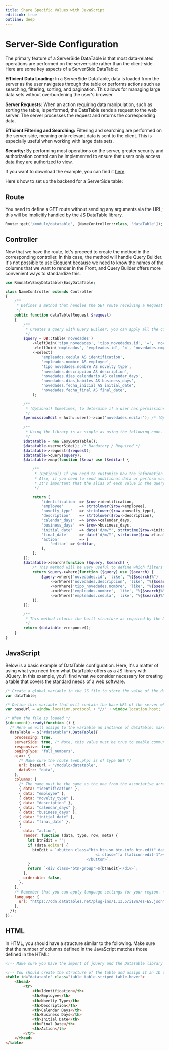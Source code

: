 ```yaml
---
title: Share Specific Values with JavaScript
editLink: true
outline: deep
---
```


# Server-Side Configuration

The primary feature of a ServerSide DataTable is that most data-related operations are performed on the server-side rather than the client-side. Here are some key aspects of a ServerSide DataTable:

**Efficient Data Loading:** In a ServerSide DataTable, data is loaded from the server as the user navigates through the table or performs actions such as searching, filtering, sorting, and pagination. This allows for managing large data sets without overburdening the user's browser.

**Server Requests:** When an action requiring data manipulation, such as sorting the table, is performed, the DataTable sends a request to the web server. The server processes the request and returns the corresponding data.

**Efficient Filtering and Searching:** Filtering and searching are performed on the server-side, meaning only relevant data is sent to the client. This is especially useful when working with large data sets.

**Security:** By performing most operations on the server, greater security and authorization control can be implemented to ensure that users only access data they are authorized to view.

If you want to download the example, you can find it [here](https://github.com/rmunate/EasyDataTable/tree/master/examples/ServerSide).

Here's how to set up the backend for a ServerSide table:

## Route

You need to define a GET route without sending any arguments via the URL; this will be implicitly handled by the JS DataTable library.

```php
Route::get('/module/datatable', [NameController::class, 'dataTable']);
```

## Controller

Now that we have the route, let's proceed to create the method in the corresponding controller. In this case, the method will handle Query Builder. It's not possible to use Eloquent because we need to know the names of the columns that we want to render in the Front, and Query Builder offers more convenient ways to standardize this.

```php
use Rmunate\EasyDatatable\EasyDataTable;

class NameController extends Controller
{
    /**
     * Defines a method that handles the GET route receiving a Request variable.
     */
    public function dataTable(Request $request)
    {
        /**
         * Creates a query with Query Builder, you can apply all the conditions you need, just DO NOT apply the final get() method.
         */
        $query = DB::table('novedades')
            ->leftJoin('tipo_novedades', 'tipo_novedades.id', '=', 'novedades.tipo_novedad_id')
            ->leftJoin('empleados', 'empleados.id', '=', 'novedades.empleado_id')
            ->select(
                'empleados.cedula AS identification',
                'empleados.nombre AS employee',
                'tipo_novedades.nombre AS novelty_type',
                'novedades.descripcion AS description',
                'novedades.dias_calendario AS calendar_days',
                'novedades.dias_habiles AS business_days',
                'novedades.fecha_inicial AS initial_date',
                'novedades.fecha_final AS final_date',
            );

        /**
         * (Optional) Sometimes, to determine if a user has permissions on some action in the table rows, you must perform queries like these.
         */
        $permissionEdit = Auth::user()->can('novedades.editar'); /* (Optional) */

        /**
         * Using the library is as simple as using the following code.
         */
        $datatable = new EasyDataTable();
        $datatable->serverSide(); /* Mandatory / Required */
        $datatable->request($request);
        $datatable->query($query);
        $datatable->map(function ($row) use ($editar) {

            /**
             * (Optional) If you need to customize how the information is displayed in the table, the map() method will be very helpful.
             * Also, if you need to send additional data or perform validations, you can apply the logic here.
             * It's important that the alias of each value in the query matches the value used in the array, as shown below.
             */

            return [
                'identification' => $row->identification,
                'employee'       => strtolower($row->employee),
                'novelty_type'   => strtolower($row->novelty_type),
                'description'    => strtolower($row->description),
                'calendar_days'  => $row->calendar_days,
                'business_days'  => $row->business_days,
                'initial_date'   => date('d/m/Y', strtotime($row->initial_date)),
                'final_date'     => date('d/m/Y', strtotime($row->final_date)),
                'action'         => [
                    'editar' => $editar,
                ],
            ];
        });
        $datatable->search(function ($query, $search) {
            /* This method will be very useful to define which filters the backend should execute when values are entered in the search field. The variable $search will contain this value. Remember to use the table.field structure in the conditions and not the aliases. */
            return $query->where(function ($query) use ($search) {
                $query->where('novedades.id', 'like', "%{$search}%")
                    ->orWhere('novedades.descripcion', 'like', "%{$search}%")
                    ->orWhere('tipo_novedades.nombre', 'like', "%{$search}%")
                    ->orWhere('empleados.nombre', 'like', "%{$search}%")
                    ->orWhere('empleados.cedula', 'like', "%{$search}%");
            });
        });

        /**
         * This method returns the built structure as required by the DataTable library on the Front.
         */
        return $datatable->response();
    }
}
```

## JavaScript

Below is a basic example of DataTable configuration. Here, it's a matter of using what you need from what DataTable offers as a JS library with JQuery. In this example, you'll find what we consider necessary for creating a table that covers the standard needs of a web software.

```javascript
/* Create a global variable in the JS file to store the value of the data table to be built. This will be very useful when you need to update the table information without having to reload the page. */
var dataTable;

/* Define this variable that will contain the base URL of the server where the requests will be sent */
var baseUrl = window.location.protocol + "//" + window.location.host;

/* When the file is loaded */
$(document).ready(function () {
  /* Here we will assign to the variable an instance of dataTable; make sure it's the same ID as the table tag */
  dataTable = $("#datatable").DataTable({
    processing: true,
    serverSide: true, /* Note, this value must be true to enable communication with the server */
    responsive: true,
    pagingType: "full_numbers",
    ajax: {
      /* Make sure the route (web.php) is of type GET */
      url: baseUrl + "/modulo/datatable",
      dataSrc: "data",
    },
    columns: [
      /* The name must be the same as the one from the associative array returned from the BackEnd */
      { data: "identification" },
      { data: "employee" },
      { data: "novelty_type" },
      { data: "description" },
      { data: "calendar_days" },
      { data: "business_days" },
      { data: "initial_date" },
      { data: "final_date" },
      {
        data: "action",
        render: function (data, type, row, meta) {
          let btnEdit = "";
          if (data.editar) {
            btnEdit = `<button class="btn btn-sm btn-info btn-edit" data-id="${row.identification}" data-employee="${row.employee}" title="Edit">
                                        <i class="fa flaticon-edit-1"></i>
                                    </button>`;
          }
          return `<div class='btn-group'>${btnEdit}</div>`;
        },
        orderable: false,
      },
    ],
    /* Remember that you can apply language settings for your region. */
    language: {
      url: "https://cdn.datatables.net/plug-ins/1.13.5/i18n/es-ES.json",
    },
  });
});
```

## HTML

In HTML, you should have a structure similar to the following. Make sure that the number of columns defined in the JavaScript matches those defined in the HTML:

```html
<!-- Make sure you have the import of jQuery and the DataTable library -->

<!-- You should create the structure of the table and assign it an ID that will be used as a selector to turn it into a "DataTable". Also, make sure that the headers match the number of columns configured in JavaScript. -->
<table id="datatable" class="table table-striped table-hover">
    <thead>
        <tr>
            <th>Identification</th>
            <th>Employee</th>
            <th>Novelty Type</th>
            <th>Description</th>
            <th>Calendar Days</th>
            <th>Business Days</th>
            <th>Initial Date</th>
            <th>Final Date</th>
            <th>Action</th>
        </tr>
    </thead>
</table>
```